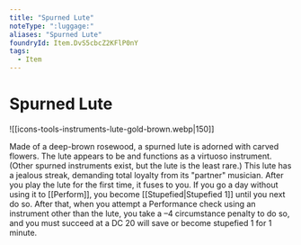 ```yaml
---
title: "Spurned Lute"
noteType: ":luggage:"
aliases: "Spurned Lute"
foundryId: Item.DvS5cbcZ2KFlP0nY
tags:
  - Item
---
```


# Spurned Lute
![[icons-tools-instruments-lute-gold-brown.webp|150]]

Made of a deep-brown rosewood, a spurned lute is adorned with carved flowers. The lute appears to be and functions as a virtuoso instrument. (Other spurned instruments exist, but the lute is the least rare.) This lute has a jealous streak, demanding total loyalty from its "partner" musician. After you play the lute for the first time, it fuses to you. If you go a day without using it to [[Perform]], you become [[Stupefied|Stupefied 1]] until you next do so. After that, when you attempt a Performance check using an instrument other than the lute, you take a –4 circumstance penalty to do so, and you must succeed at a DC 20 will save or become stupefied 1 for 1 minute.
